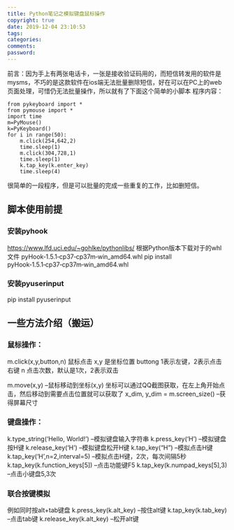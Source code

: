```yaml
---
title: Python笔记之模拟键盘鼠标操作
copyright: true
date: 2019-12-04 23:10:53
tags:
categories:
comments:
password:
---
```

前言：因为手上有两张电话卡，一张是接收验证码用的，而短信转发用的软件是mysms，不巧的是这款软件在ios端无法批量删除短信，好在可以在PC上的web页面处理，可惜仍无法批量操作，所以就有了下面这个简单的小脚本
程序内容：
```
from pykeyboard import *
from pymouse import *
import time
m=PyMouse()
k=PyKeyboard()
for i in range(50):
    m.click(254,642,2)
    time.sleep(1)
    m.click(304,728,1)
    time.sleep(1)
    k.tap_key(k.enter_key)
    time.sleep(4) 
```
很简单的一段程序，但是可以批量的完成一些重复的工作，比如删短信。
## 脚本使用前提
### 安装pyhook
<https://www.lfd.uci.edu/~gohlke/pythonlibs/>
根据Python版本下载对于的whl文件
pyHook‑1.5.1‑cp37‑cp37m‑win_amd64.whl
pip install pyHook‑1.5.1‑cp37‑cp37m‑win_amd64.whl
### 安装pyuserinput
pip install pyuserinput

## 一些方法介绍（搬运）
### 鼠标操作： 
m.click(x,y,button,n) 鼠标点击 
x,y 是坐标位置 
buttong 1表示左键，2表示点击右键 
n 点击次数，默认是1次，2表示双击

m.move(x,y) –鼠标移动到坐标(x,y)
坐标可以通过QQ截图获取，在左上角开始点击，然后移动到需要点击位置就可以获取了
x_dim, y_dim = m.screen_size() –获得屏幕尺寸

### 键盘操作：

k.type_string(‘Hello, World!’) –模拟键盘输入字符串 
k.press_key(‘H’) –模拟键盘按H键 
k.release_key(‘H’) –模拟键盘松开H键 
k.tap_key(“H”) –模拟点击H键 
k.tap_key(‘H’,n=2,interval=5) –模拟点击H键，2次，每次间隔5秒 
k.tap_key(k.function_keys[5]) –点击功能键F5 
k.tap_key(k.numpad_keys[5],3) –点击小键盘5,3次

### 联合按键模拟 
例如同时按alt+tab键盘 
k.press_key(k.alt_key) –按住alt键 
k.tap_key(k.tab_key) –点击tab键 
k.release_key(k.alt_key) –松开alt键